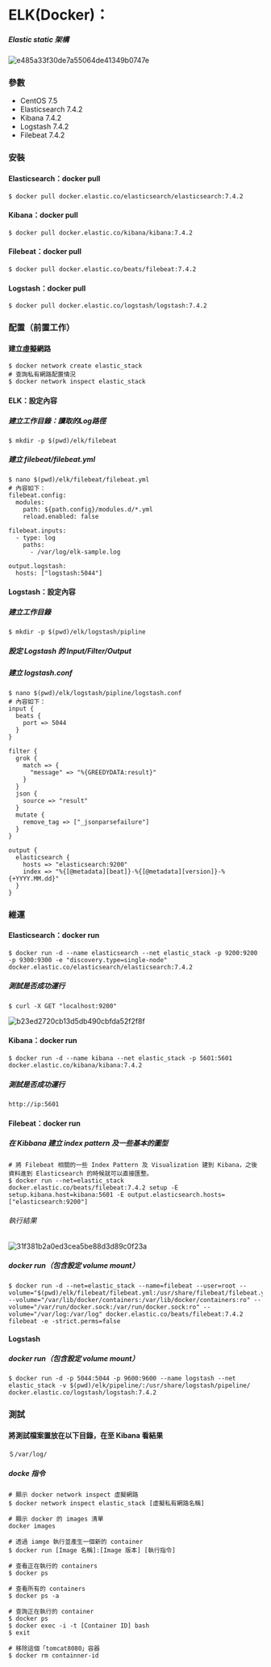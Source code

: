# ELK(Docker)：
##### Elastic static 架構
![e485a33f30de7a55064de41349b0747e](imgs/43811B7F-6CBD-4514-AE8A-B623FA4D43FC.png)

### 參數
- CentOS 7.5
- Elasticsearch 7.4.2
- Kibana 7.4.2
- Logstash 7.4.2
- Filebeat 7.4.2

### 安裝

#### Elasticsearch：docker pull
```
$ docker pull docker.elastic.co/elasticsearch/elasticsearch:7.4.2
```
#### Kibana：docker pull
```
$ docker pull docker.elastic.co/kibana/kibana:7.4.2
```
#### Filebeat：docker pull
```
$ docker pull docker.elastic.co/beats/filebeat:7.4.2
```
#### Logstash：docker pull
```
$ docker pull docker.elastic.co/logstash/logstash:7.4.2
```

### 配置（前置工作）

#### 建立虛擬網路
```
$ docker network create elastic_stack
# 查詢私有網路配置情況
$ docker network inspect elastic_stack
```

#### ELK：設定內容
##### 建立工作目錄：讀取的Log路徑
```
$ mkdir -p $(pwd)/elk/filebeat
```
##### 建立 filebeat/filebeat.yml
```
$ nano $(pwd)/elk/filebeat/filebeat.yml
# 內容如下：
filebeat.config:
  modules:
    path: ${path.config}/modules.d/*.yml
    reload.enabled: false

filebeat.inputs:
  - type: log
    paths:
      - /var/log/elk-sample.log

output.logstash:
  hosts: ["logstash:5044"]
```

#### Logstash：設定內容
##### 建立工作目錄
```
$ mkdir -p $(pwd)/elk/logstash/pipline
```
##### 設定 Logstash 的 Input/Filter/Output
##### 建立 logstash.conf
```
$ nano $(pwd)/elk/logstash/pipline/logstash.conf
# 內容如下：
input {
  beats {
    port => 5044
  }
}

filter {
  grok {
    match => {
      "message" => "%{GREEDYDATA:result}"
    }
  }
  json {
    source => "result"
  }
  mutate {
    remove_tag => ["_jsonparsefailure"]
  }
}

output {
  elasticsearch {
    hosts => "elasticsearch:9200"
    index => "%{[@metadata][beat]}-%{[@metadata][version]}-%{+YYYY.MM.dd}"
  }
}
```


### 維運

#### Elasticsearch：docker run
```
$ docker run -d --name elasticsearch --net elastic_stack -p 9200:9200 -p 9300:9300 -e "discovery.type=single-node" docker.elastic.co/elasticsearch/elasticsearch:7.4.2
```
##### 測試是否成功運行
```
$ curl -X GET "localhost:9200"
```
![b23ed2720cb13d5db490cbfda52f2f8f](imgs/8B724474-962E-4D37-A957-9CD5FF9BA95B.png)

#### Kibana：docker run
```
$ docker run -d --name kibana --net elastic_stack -p 5601:5601 docker.elastic.co/kibana/kibana:7.4.2
```
##### 測試是否成功運行
`http://ip:5601`

#### Filebeat：docker run
##### 在 Kibbana 建立 index pattern 及一些基本的圖型
```
# 將 Filebeat 相關的一些 Index Pattern 及 Visualization 建到 Kibana，之後資料進到 Elasticsearch 的時候就可以直接匯整。
$ docker run --net=elastic_stack docker.elastic.co/beats/filebeat:7.4.2 setup -E setup.kibana.host=kibana:5601 -E output.elasticsearch.hosts=["elasticsearch:9200"]
```
###### 執行結果
![31f381b2a0ed3cea5be88d3d89c0f23a](imgs/09DB1B1C-0CA6-4D1C-9941-0EFDDE90FC73.png)

##### docker run（包含設定 volume mount）
```
$ docker run -d --net=elastic_stack --name=filebeat --user=root --volume="$(pwd)/elk/filebeat/filebeat.yml:/usr/share/filebeat/filebeat.yml:ro" --volume="/var/lib/docker/containers:/var/lib/docker/containers:ro" --volume="/var/run/docker.sock:/var/run/docker.sock:ro" --volume="/var/log:/var/log" docker.elastic.co/beats/filebeat:7.4.2 filebeat -e -strict.perms=false
```

#### Logstash
##### docker run（包含設定 volume mount）
```
$ docker run -d -p 5044:5044 -p 9600:9600 --name logstash --net elastic_stack -v $(pwd)/elk/pipeline/:/usr/share/logstash/pipeline/ docker.elastic.co/logstash/logstash:7.4.2
```


### 測試
#### 將測試檔案置放在以下目錄，在至 Kibana 看結果
```
＄/var/log/
```



##### docke 指令

```
# 顯示 docker network inspect 虛擬網路
$ docker network inspect elastic_stack [虛擬私有網路名稱]

# 顯示 docker 的 images 清單
docker images 

# 透過 iamge 執行並產生一個新的 container
$ docker run [Image 名稱]:[Image 版本] [執行指令]

# 查看正在執行的 containers
$ docker ps

# 查看所有的 containers
$ docker ps -a

# 查詢正在執行的 container
$ docker ps
$ docker exec -i -t [Container ID] bash
$ exit

# 移除這個「tomcat8080」容器
$ docker rm containner-id
```

